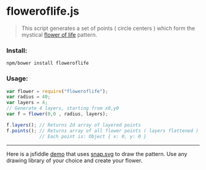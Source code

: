 floweroflife.js
===========

> This script generates a set of points ( circle centers ) which form the mystical [flower of life](https://en.wikipedia.org/wiki/Overlapping_circles_grid#Modern_usage) pattern.

### Install:

```
npm/bower install floweroflife
```

### Usage: 
```javascript
var flower = require("floweroflife");
var radius = 40;
var layers = 4;
// Generate 4 layers, starting from x0,y0
var f = flower(0,0 , radius, layers);

f.layers(); // Returns 2d array of layered points
f.points(); // Returns array of all flower points ( layers flattened )
            // Each point is: Object { x: 0, y: 0 }

```

--------------------------

Here is a jsfiddle [demo](https://jsfiddle.net/7knn3x2d/3/) that uses [snap.svg](http://snapsvg.io/) to draw the pattern. Use any drawing library of your choice and create your flower.
